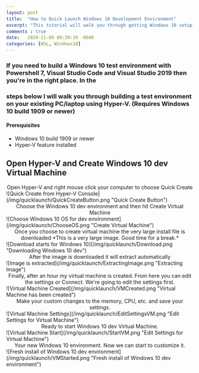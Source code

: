```yaml
---
layout: post
title:  "How to Quick Launch Windows 10 Development Environment"
excerpt: "This tutorial will walk you through getting Windows 10 setup with tools like Powershell 7, Visual Studio Code, Visual Studio 2019 and WSL2"
comments : true
date:   2020-11-09 09:39:39 -0600
categories: [WSL, Windows10]
---
```


### If you need to build a Windows 10 test environment with Powershell 7, Visual Studio Code and Visual Studio 2019 then you're in the right place. In the 
### steps below I will walk you through building a test environment on your existing PC/laptop using Hyper-V. (Requires Windows 10 build 1909 or newer)

#### Prerequisites

- Windows 10 build 1909 or newer
- Hyper-V feature installed

## Open Hyper-V and Create Windows 10 dev Virtual Machine ##

<center>Open Hyper-V and right mouse click your computer to choose Quick Create</center>
![Quick Create from Hyper-V Console](/img/quicklaunch/QuickCreateButton.png "Quick Create Button")


<br>
<center>Choose the Windows 10 dev environment and then hit Create Virtual Machine</center>
![Choose Windows 10 OS for dev environment](/img/quicklaunch/ChooseOS.png "Create Virtual Machine")

<br>
<center>Once you choose to create virtual machine the very large install file is downloaded
*This is a very large image. Good time for a break.*</center>
![Download starts for Windows 10](/img/quicklaunch/Download.png "Downloading Windows 10 dev")

<br>
<center>After the image is downloaded it will extract automatically</center>
![Image is extracted](/img/quicklaunch/ExtractingImage.png "Extracting Image")

<br>
<center>Finally, after an hour my virtual machine is created. From here you can edit the settings or Connect. We're going to edit the settings first.</center>
![Virtual Machine Created](/img/quicklaunch/VMCreated.png "Virtual Machine has been created")

<br>
<center>Make your custom changes to the memory, CPU, etc. and save your settings.</center>
![Virtual Machine Settings](/img/quicklaunch/EditSettingsVM.png "Edit Settings for Virtual Machine")

<br>
<center>Ready to start Windows 10 dev Virtual Machine.</center>
![Virtual Machine Start](/img/quicklaunch/StartVM.png "Edit Settings for Virtual Machine")

<br>
<center>Your new Windows 10 environment. Now we can start to customize it.</center>
![Fresh install of Windows 10 dev environment](/img/quicklaunch/VMStarted.png "Fresh install of Windows 10 dev environment")

<br>
<center>
